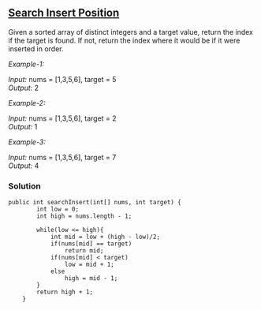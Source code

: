 ## [Search Insert Position](https://leetcode.com/problems/search-insert-position/)

Given a sorted array of distinct integers and a target value, return the index if the target is found. If not, return the index where it would be if it were inserted in order.

*Example-1:* <br/>

*Input:* nums = [1,3,5,6], target = 5  <br/>
*Output:* 2 <br/>

*Example-2:* <br/>

*Input:* nums = [1,3,5,6], target = 2 <br/>
*Output:* 1 <br/>

*Example-3:* <br/>

*Input:* nums = [1,3,5,6], target = 7 <br/>
*Output:* 4 <br/>

### Solution
```
public int searchInsert(int[] nums, int target) {
        int low = 0;
        int high = nums.length - 1;
        
        while(low <= high){
            int mid = low + (high - low)/2;
            if(nums[mid] == target)
                return mid;
            if(nums[mid] < target)
                low = mid + 1;
            else 
                high = mid - 1;
        }
        return high + 1; 
    }
```